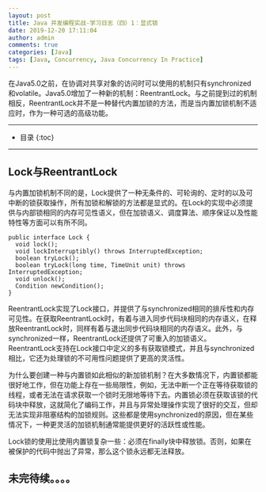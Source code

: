 ```yaml
---
layout: post
title: Java 并发编程实战-学习日志（四）1：显式锁
date: 2019-12-20 17:11:04
author: admin
comments: true
categories: [Java]
tags: [Java, Concurrency, Java Concurrency In Practice]
---
```


在Java5.0之前，在协调对共享对象的访问时可以使用的机制只有synchronized和volatile。Java5.0增加了一种新的机制：ReentrantLock。与之前提到过的机制相反，ReentrantLock并不是一种替代内置加锁的方法，而是当内置加锁机制不适应时，作为一种可选的高级功能。

<!-- more -->

---

* 目录
{:toc}
---

## Lock与ReentrantLock

与内置加锁机制不同的是，Lock提供了一种无条件的、可轮询的、定时的以及可中断的锁获取操作，所有加锁和解锁的方法都是显式的。在Lock的实现中必须提供与内部锁相同的内存可见性语义，但在加锁语义、调度算法、顺序保证以及性能特性等方面可以有所不同。

```
public interface Lock {
  void lock();
  void lockInterruptibly() throws InterruptedException;
  boolean tryLock();
  boolean tryLock(long time, TimeUnit unit) throws InterruptedException;
  void unlock();
  Condition newCondition();
}
```

ReentrantLock实现了Lock接口，并提供了与synchronized相同的排斥性和内存可见性。在获取ReentrantLock时，有着与进入同步代码块相同的内存语义，在释放ReentrantLock时，同样有着与退出同步代码块相同的内存语义。此外，与synchronized一样，ReentrantLock还提供了可重入的加锁语义。ReentrantLock支持在Lock接口中定义的多有获取锁模式，并且与synchronized相比，它还为处理锁的不可用性问题提供了更高的灵活性。

为什么要创建一种与内置锁如此相似的新加锁机制？在大多数情况下，内置锁都能很好地工作，但在功能上存在一些局限性，例如，无法中断一个正在等待获取锁的线程，或者无法在请求获取一个锁时无限地等待下去。内置锁必须在获取该锁的代码块中释放，这就简化了编码工作，并且与异常处理操作实现了很好的交互，但却无法实现非阻塞结构的加锁规则。这些都是使用synchronized的原因，但在某些情况下，一种更灵活的加锁机制通常能提供更好的活跃性或性能。

Lock锁的使用比使用内置锁复杂一些：必须在finally块中释放锁。否则，如果在被保护的代码中抛出了异常，那么这个锁永远都无法释放。



## 未完待续。。。。
